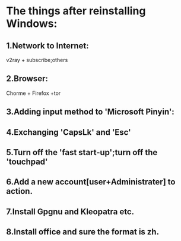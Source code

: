 # The things after reinstalling Windows:


## 1.Network to Internet:
v2ray + subscribe;others

## 2.Browser:
Chorme + Firefox +tor

## 3.Adding input method to 'Microsoft Pinyin':

## 4.Exchanging 'CapsLk' and 'Esc'

## 5.Turn off the 'fast start-up';turn off the 'touchpad'

## 6.Add a new account[user+Administrater] to action.

## 7.Install Gpgnu and Kleopatra etc.

## 8.Install office and sure the format is  zh.
